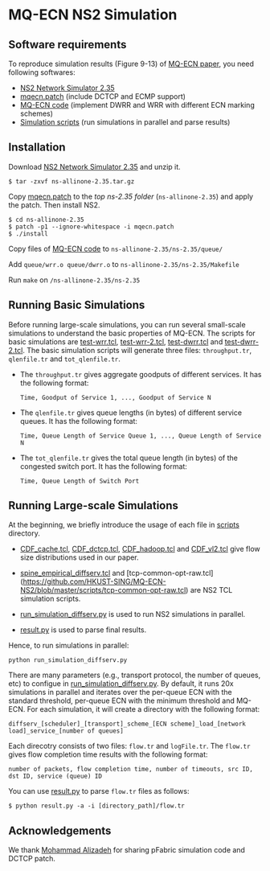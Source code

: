 # MQ-ECN NS2 Simulation

## Software requirements
To reproduce simulation results (Figure 9-13) of [MQ-ECN paper](http://www.cse.ust.hk/~kaichen/papers/mqecn-nsdi16.pdf), you need following softwares:
  - [NS2 Network Simulator 2.35](https://sourceforge.net/projects/nsnam/)
  - [mqecn.patch](https://github.com/HKUST-SING/MQ-ECN-NS2/blob/master/mqecn.patch) (include DCTCP and ECMP support) 
  - [MQ-ECN code](https://github.com/HKUST-SING/MQ-ECN-NS2/tree/master/queue) (implement DWRR and WRR with different ECN marking schemes)
  - [Simulation scripts](https://github.com/HKUST-SING/MQ-ECN-NS2/tree/master/scripts) (run simulations in parallel and parse results)

## Installation
Download [NS2 Network Simulator 2.35](https://sourceforge.net/projects/nsnam/) and unzip it.
```
$ tar -zxvf ns-allinone-2.35.tar.gz
```
  
Copy [mqecn.patch](https://github.com/HKUST-SING/MQ-ECN-NS2/blob/master/mqecn.patch) to the *top ns-2.35 folder* (```ns-allinone-2.35```) and apply the patch. Then install NS2.
```
$ cd ns-allinone-2.35
$ patch -p1 --ignore-whitespace -i mqecn.patch
$ ./install
```

Copy files of [MQ-ECN code](https://github.com/HKUST-SING/MQ-ECN-NS2/tree/master/queue) to ```ns-allinone-2.35/ns-2.35/queue/```

Add ```queue/wrr.o queue/dwrr.o``` to ```ns-allinone-2.35/ns-2.35/Makefile```
 
Run ```make``` on ```/ns-allinone-2.35/ns-2.35```

## Running Basic Simulations
Before running large-scale simulations, you can run several small-scale simulations to understand the basic properties of MQ-ECN. The scripts for basic simulations are [test-wrr.tcl](https://github.com/HKUST-SING/MQ-ECN-NS2/blob/master/scripts/test-wrr.tcl), [test-wrr-2.tcl](https://github.com/HKUST-SING/MQ-ECN-NS2/blob/master/scripts/test-wrr-2.tcl), [test-dwrr.tcl](https://github.com/HKUST-SING/MQ-ECN-NS2/blob/master/scripts/test-dwrr.tcl) and [test-dwrr-2.tcl](https://github.com/HKUST-SING/MQ-ECN-NS2/blob/master/scripts/test-dwrr-2.tcl). The basic simulation scripts will generate three files: ```throughput.tr```, ```qlenfile.tr``` and ```tot_qlenfile.tr```.

- The ```throughput.tr``` gives aggregate goodputs of different services. It has the following format:
  ```
  Time, Goodput of Service 1, ..., Goodput of Service N
  ```
  
- The ```qlenfile.tr``` gives queue lengths (in bytes) of different service queues. It has the following format:
  ```
  Time, Queue Length of Service Queue 1, ..., Queue Length of Service N
  ```
  
- The ```tot_qlenfile.tr``` gives the total queue length (in bytes) of the congested switch port. It has the following format:
  ```
  Time, Queue Length of Switch Port
  ```
  
## Running Large-scale Simulations
At the beginning, we briefly introduce the usage of each file in [scripts](https://github.com/HKUST-SING/MQ-ECN-NS2/tree/master/scripts) directory.
- [CDF_cache.tcl](https://github.com/HKUST-SING/MQ-ECN-NS2/blob/master/scripts/CDF_cache.tcl), [CDF_dctcp.tcl](https://github.com/HKUST-SING/MQ-ECN-NS2/blob/master/scripts/CDF_dctcp.tcl), [CDF_hadoop.tcl](https://github.com/HKUST-SING/MQ-ECN-NS2/blob/master/scripts/CDF_hadoop.tcl) and [CDF_vl2.tcl](https://github.com/HKUST-SING/MQ-ECN-NS2/blob/master/scripts/CDF_vl2.tcl) give flow size distributions used in our paper.

- [spine_empirical_diffserv.tcl](https://github.com/HKUST-SING/MQ-ECN-NS2/blob/master/scripts/spine_empirical_diffserv.tcl) and [tcp-common-opt-raw.tcl] (https://github.com/HKUST-SING/MQ-ECN-NS2/blob/master/scripts/tcp-common-opt-raw.tcl) are NS2 TCL simulation scripts.  

- [run_simulation_diffserv.py](https://github.com/HKUST-SING/MQ-ECN-NS2/blob/master/scripts/run_simulation_diffserv.py) is used to run NS2 simulations in parallel. 

- [result.py](https://github.com/HKUST-SING/MQ-ECN-NS2/blob/master/scripts/result.py) is used to parse final results.  

Hence, to run simulations in parallel:
```
python run_simulation_diffserv.py
```

There are many parameters (e.g., transport protocol, the number of queues, etc) to configue in [run_simulation_diffserv.py](https://github.com/HKUST-SING/MQ-ECN-NS2/blob/master/scripts/run_simulation_diffserv.py). By default, it runs 20x simulations in parallel and iterates over the per-queue ECN with the standard threshold, per-queue ECN with the minimum threshold and MQ-ECN. For each simulation, it will create a directory with the following format:
```
diffserv_[scheduler]_[transport]_scheme_[ECN scheme]_load_[network load]_service_[number of queues]
```

Each direcotry consists of two files: ```flow.tr``` and ```logFile.tr```. The ```flow.tr``` gives flow completion time results with the following format:
```
number of packets, flow completion time, number of timeouts, src ID, dst ID, service (queue) ID
```

You can use [result.py](https://github.com/HKUST-SING/MQ-ECN-NS2/blob/master/scripts/result.py) to parse ```flow.tr``` files as follows:
```
$ python result.py -a -i [directory_path]/flow.tr
```


## Acknowledgements
We thank [Mohammad Alizadeh](https://people.csail.mit.edu/alizadeh/) for sharing pFabric simulation code and DCTCP patch.  




